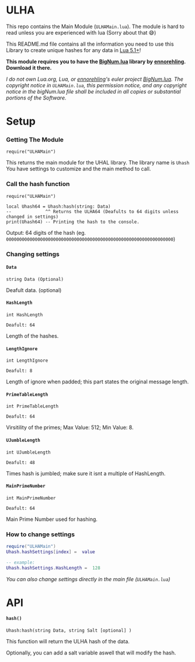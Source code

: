 # ULHA

This repo contains the Main Module (`ULHAMain.lua`). The module is hard to read unless you are experienced with lua (Sorry about that 😅)

This README.md file contains all the information you need to use this Library to create unique hashes for any data in [Lua 5.1+](https://www.lua.org/download.html)!

**This module requires you to have the [BigNum.lua](https://github.com/ennorehling/euler/blob/master/BigNum.lua) library by [ennorehling](https://github.com/ennorehling). Download it there.**

*I do not own Lua.org, Lua, or [ennorehling](https://github.com/ennorehling)'s euler project [BigNum.lua](https://github.com/ennorehling/euler/blob/master/BigNum.lua).*
*The copyright notice in `ULHAMain.lua`, this permission notice, and any copyright notice in the bigNum.lua file shall be included in all copies or substantial portions of the Software.*

# Setup
### Getting The Module
```
require("ULHAMain")
```
This returns the main module for the UHAL library. The library name is `Uhash` You have settings to customize and the main method to call.

### Call the hash function
```
require("ULHAMain")

local Uhash64 = Uhash:hash(string: Data) 
--             ^^ Returns the ULHA64 (Deafults to 64 digits unless changed in settings)
print(Uhash64) -- Printing the hash to the console.
```
Output: 64 digits of the hash (eg. `0000000000000000000000000000000000000000000000000000000000000000`)

### Changing settings

#### `Data`
```
string Data (Optional)
```
Deafult data. (optional)

#### `HashLength`
```
int HashLength 

Deafult: 64
```
Length of the hashes.

#### `LengthIgnore`
```
int LengthIgnore 

Deafult: 8
```
Length of ignore when padded; this part states the original message length.

#### `PrimeTableLength`
```
int PrimeTableLength 

Deafult: 64
```
Virsitility of the primes; Max Value: 512; Min Value: 8.

#### `UJumbleLength`
```
int UJumbleLength 

Deafult: 48
```
Times hash is jumbled; make sure it isnt a multiple of HashLength.

#### `MainPrimeNumber`
```
int MainPrimeNumber 

Deafult: 64
```
Main Prime Number used for hashing.

### How to change settings
```lua
require("ULHAMain")
Uhash.hashSettings[index] =  value

-- example:
Uhash.hashSettings.HashLength =  128
```
*You can also change settings directly in the main file (`ULHAMain.lua`)*

# API

#### `hash()`
```
Uhash:hash(string Data, string Salt [optional] )
```
This function will return the ULHA hash of the data.

Optionally, you can add a salt variable aswell that will modify the hash.
